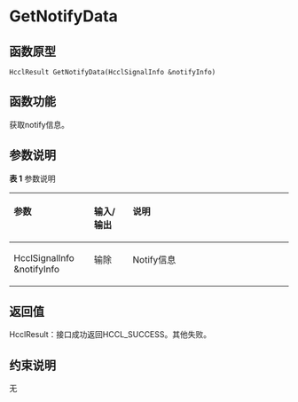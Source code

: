 # GetNotifyData 

## 函数原型<a name="zh-cn_topic_0000001929299798_section3164mcpsimp"></a>

```
HcclResult GetNotifyData(HcclSignalInfo &notifyInfo)
```

## 函数功能<a name="zh-cn_topic_0000001929299798_section3167mcpsimp"></a>

获取notify信息。

## 参数说明<a name="zh-cn_topic_0000001929299798_section3170mcpsimp"></a>

**表 1**  参数说明

<a name="zh-cn_topic_0000001929299798_table3172mcpsimp"></a>
<table><thead align="left"><tr id="zh-cn_topic_0000001929299798_row3179mcpsimp"><th class="cellrowborder" valign="top" width="28.71%" id="mcps1.2.4.1.1"><p id="zh-cn_topic_0000001929299798_p3181mcpsimp"><a name="zh-cn_topic_0000001929299798_p3181mcpsimp"></a><a name="zh-cn_topic_0000001929299798_p3181mcpsimp"></a>参数</p>
</th>
<th class="cellrowborder" valign="top" width="13.86%" id="mcps1.2.4.1.2"><p id="zh-cn_topic_0000001929299798_p3183mcpsimp"><a name="zh-cn_topic_0000001929299798_p3183mcpsimp"></a><a name="zh-cn_topic_0000001929299798_p3183mcpsimp"></a>输入/输出</p>
</th>
<th class="cellrowborder" valign="top" width="57.43000000000001%" id="mcps1.2.4.1.3"><p id="zh-cn_topic_0000001929299798_p3185mcpsimp"><a name="zh-cn_topic_0000001929299798_p3185mcpsimp"></a><a name="zh-cn_topic_0000001929299798_p3185mcpsimp"></a>说明</p>
</th>
</tr>
</thead>
<tbody><tr id="zh-cn_topic_0000001929299798_row3187mcpsimp"><td class="cellrowborder" valign="top" width="28.71%" headers="mcps1.2.4.1.1 "><p id="zh-cn_topic_0000001929299798_p3189mcpsimp"><a name="zh-cn_topic_0000001929299798_p3189mcpsimp"></a><a name="zh-cn_topic_0000001929299798_p3189mcpsimp"></a>HcclSignalInfo &amp;notifyInfo</p>
</td>
<td class="cellrowborder" valign="top" width="13.86%" headers="mcps1.2.4.1.2 "><p id="zh-cn_topic_0000001929299798_p3191mcpsimp"><a name="zh-cn_topic_0000001929299798_p3191mcpsimp"></a><a name="zh-cn_topic_0000001929299798_p3191mcpsimp"></a>输除</p>
</td>
<td class="cellrowborder" valign="top" width="57.43000000000001%" headers="mcps1.2.4.1.3 "><p id="zh-cn_topic_0000001929299798_p3193mcpsimp"><a name="zh-cn_topic_0000001929299798_p3193mcpsimp"></a><a name="zh-cn_topic_0000001929299798_p3193mcpsimp"></a>Notify信息</p>
</td>
</tr>
</tbody>
</table>

## 返回值<a name="zh-cn_topic_0000001929299798_section3194mcpsimp"></a>

HcclResult：接口成功返回HCCL\_SUCCESS。其他失败。

## 约束说明<a name="zh-cn_topic_0000001929299798_section3197mcpsimp"></a>

无

